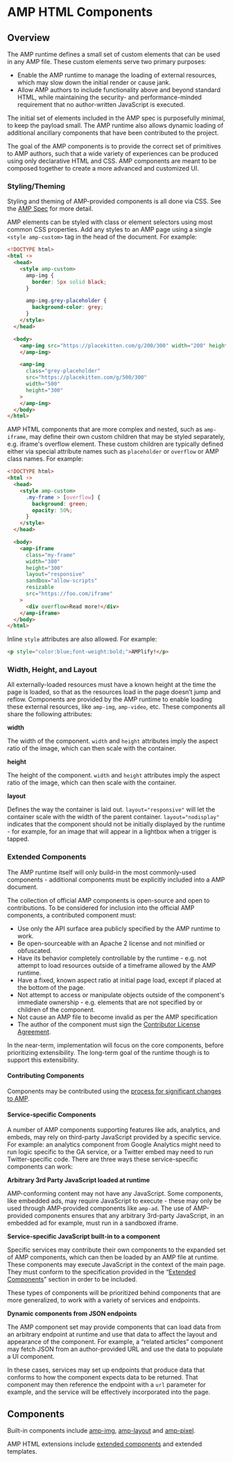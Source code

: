 <!---
Copyright 2015 The AMP HTML Authors. All Rights Reserved.

Licensed under the Apache License, Version 2.0 (the "License");
you may not use this file except in compliance with the License.
You may obtain a copy of the License at

      http://www.apache.org/licenses/LICENSE-2.0

Unless required by applicable law or agreed to in writing, software
distributed under the License is distributed on an "AS-IS" BASIS,
WITHOUT WARRANTIES OR CONDITIONS OF ANY KIND, either express or implied.
See the License for the specific language governing permissions and
limitations under the License.
-->

# AMP HTML Components

## Overview

The AMP runtime defines a small set of custom elements that can be used in any
AMP file. These custom elements serve two primary purposes:

- Enable the AMP runtime to manage the loading of external resources, which may
  slow down the initial render or cause jank.
- Allow AMP authors to include functionality above and beyond standard HTML,
  while maintaining the security- and performance-minded requirement that no author-written JavaScript is executed.

The initial set of elements included in the AMP spec is purposefully minimal,
to keep the payload small. The AMP runtime also allows dynamic loading of additional
ancillary components that have been contributed to the project.

The goal of the AMP components is to provide the correct set of primitives to
AMP authors, such that a wide variety of experiences can be produced using only
declarative HTML and CSS. AMP components are meant to be composed together to
create a more advanced and customized UI.

### Styling/Theming

Styling and theming of AMP-provided components is all done via CSS. See the [AMP Spec](amp-html-format.md) for more detail.

AMP elements can be styled with class or element selectors using most common CSS properties.
Add any styles to an AMP page using a single `<style amp-custom>` tag in the head of the document.
For example:

```html
<!DOCTYPE html>
<html ⚡>
  <head>
    <style amp-custom>
      amp-img {
        border: 5px solid black;
      }

      amp-img.grey-placeholder {
        background-color: grey;
      }
    </style>
  </head>

  <body>
    <amp-img src="https://placekitten.com/g/200/300" width="200" height="300">
    </amp-img>

    <amp-img
      class="grey-placeholder"
      src="https://placekitten.com/g/500/300"
      width="500"
      height="300"
    >
    </amp-img>
  </body>
</html>
```

AMP HTML components that are more complex and nested, such as `amp-iframe`,
may define their own custom children that may be styled separately, e.g. iframe's
overflow element. These custom children are typically defined either via special
attribute names such as `placeholder` or `overflow` or AMP class names. For
example:

```html
<!DOCTYPE html>
<html ⚡>
  <head>
    <style amp-custom>
      .my-frame > [overflow] {
        background: green;
        opacity: 50%;
      }
    </style>
  </head>

  <body>
    <amp-iframe
      class="my-frame"
      width="300"
      height="300"
      layout="responsive"
      sandbox="allow-scripts"
      resizable
      src="https://foo.com/iframe"
    >
      <div overflow>Read more!</div>
    </amp-iframe>
  </body>
</html>
```

Inline `style` attributes are also allowed. For example:

```html
<p style="color:blue;font-weight:bold;">AMPlify!</p>
```

### Width, Height, and Layout

All externally-loaded resources must have a known height at the time the page is loaded, so that as the resources load in the page doesn’t jump and reflow. Components are provided by the AMP runtime to enable loading these external resources, like `amp-img`, `amp-video`, etc. These components all share the following attributes:

**width**

The width of the component. `width` and `height` attributes imply the aspect ratio of the image, which can then scale with the container.

**height**

The height of the component. `width` and `height` attributes imply the aspect ratio of the image, which can then scale with the container.

**layout**

Defines the way the container is laid out. `layout="responsive"` will let the container scale with the width of the parent container. `layout="nodisplay"` indicates that the component should not be initially displayed by the runtime - for example, for an image that will appear in a lightbox when a trigger is tapped.

### Extended Components

The AMP runtime itself will only build-in the most commonly-used components - additional components must be explicitly included into a AMP document.

The collection of official AMP components is open-source and open to contributions. To be considered for inclusion into the official AMP components, a contributed component must:

- Use only the API surface area publicly specified by the AMP runtime to work.
- Be open-sourceable with an Apache 2 license and not minified or obfuscated.
- Have its behavior completely controllable by the runtime - e.g. not attempt to load resources outside of a timeframe allowed by the AMP runtime.
- Have a fixed, known aspect ratio at initial page load, except if placed at the bottom of the page.
- Not attempt to access or manipulate objects outside of the component's immediate ownership - e.g. elements that are not specified by or children of the component.
- Not cause an AMP file to become invalid as per the AMP specification
- The author of the component must sign the [Contributor License Agreement](https://github.com/ampproject/amphtml/blob/master/contributing/contributing-code.md#contributor-license-agreement).

In the near-term, implementation will focus on the core components, before prioritizing extensibility. The long-term goal of the runtime though is to support this extensibility.

#### Contributing Components

Components may be contributed using the [process for significant changes to AMP](https://github.com/ampproject/amphtml/blob/master/contributing/contributing-code.md#process-for-significant-changes).

#### Service-specific Components

A number of AMP components supporting features like ads, analytics, and embeds, may rely on third-party JavaScript provided by a specific service. For example: an analytics component from Google Analytics might need to run logic specific to the GA service, or a Twitter embed may need to run Twitter-specific code. There are three ways these service-specific components can work:

**Arbitrary 3rd Party JavaScript loaded at runtime**

AMP-conforming content may not have any JavaScript. Some components, like embedded ads, may require JavaScript to execute - these may only be used through AMP-provided components like `amp-ad`. The use of AMP-provided components ensures that any arbitrary 3rd-party JavaScript, in an embedded ad for example, must run in a sandboxed iframe.

**Service-specific JavaScript built-in to a component**

Specific services may contribute their own components to the expanded set of AMP components, which can then be loaded by an AMP file at runtime. These components may execute JavaScript in the context of the main page. They must conform to the specification provided in the “[Extended Components](#extended-components)” section in order to be included.

These types of components will be prioritized behind components that are more generalized, to work with a variety of services and endpoints.

**Dynamic components from JSON endpoints**

The AMP component set may provide components that can load data from an arbitrary endpoint at runtime and use that data to affect the layout and appearance of the component. For example, a “related articles” component may fetch JSON from an author-provided URL and use the data to populate a UI component.

In these cases, services may set up endpoints that produce data that conforms to how the component expects data to be returned. That component may then reference the endpoint with a `url` parameter for example, and the service will be effectively incorporated into the page.

## Components

Built-in components include [amp-img](../builtins/amp-img.md), [amp-layout](../builtins/amp-layout.md) and [amp-pixel](../builtins/amp-pixel.md).

AMP HTML extensions include [extended components](../extensions) and extended templates.
